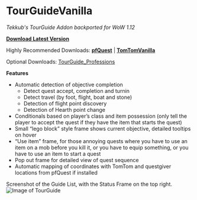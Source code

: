 # TourGuideVanilla
*Tekkub's TourGuide Addon backported for WoW 1.12*

[**Download Latest Version**](https://github.com/cralor/TourGuideVanilla/releases/latest)

Highly Recommended Downloads: [**pfQuest**](https://gitlab.com/shagu/pfQuest#downloads) | [**TomTomVanilla**](https://github.com/cralor/TomTomVanilla/releases/latest)

Optional Downloads: [TourGuide_Professions](https://github.com/cralor/TourGuide_Professions/releases/latest)

**Features**
* Automatic detection of objective completion
  * Detect quest accept, completion and turnin
  * Detect travel (by foot, flight, boat and stone)
  * Detection of flight point discovery
  * Detection of Hearth point change
* Conditionals based on player’s class and item possession (only tell the player to accept the quest if they have the item that starts the quest)
* Small “lego block” style frame shows current objective, detailed tooltips on hover
* “Use item” frame, for those annoying quests where you have to use an item on a mob before you kill it, or you have to equip something, or you have to use an item to start a quest
* Pop out frame for detailed view of quest sequence
* Automatic mapping of coordinates with TomTom and questgiver locations from pfQuest if installed

Screenshot of the Guide List, with the Status Frame on the top right.
![Image of TourGuide](https://user-images.githubusercontent.com/26133646/36521684-5a62bf9e-1798-11e8-844f-4e682f9feb75.png)
